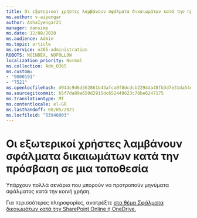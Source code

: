 ```yaml
---
title: Οι εξωτερικοί χρήστες λαμβάνουν σφάλματα δικαιωμάτων κατά την πρόσβαση σε μια τοποθεσία
ms.author: v-aiyengar
author: AshaIyengar21
manager: dansimp
ms.date: 12/08/2020
ms.audience: Admin
ms.topic: article
ms.service: o365-administration
ROBOTS: NOINDEX, NOFOLLOW
localization_priority: Normal
ms.collection: Adm_O365
ms.custom:
- "9000191"
- "7521"
ms.openlocfilehash: d944c9d6d362861b43afca0f8dcdcb2294da48fb3d7e31da54e2f3b2dae18e42
ms.sourcegitcommit: b5f7da89a650d2915dc652449623c78be6247175
ms.translationtype: MT
ms.contentlocale: el-GR
ms.lasthandoff: 08/05/2021
ms.locfileid: "53946003"
---
```

# <a name="external-users-receive-permission-errors-when-accessing-a-site"></a>Οι εξωτερικοί χρήστες λαμβάνουν σφάλματα δικαιωμάτων κατά την πρόσβαση σε μια τοποθεσία

Υπάρχουν πολλά σενάρια που μπορούν να προτροπούν μηνύματα σφάλματος κατά την κοινή χρήση. 

Για περισσότερες πληροφορίες, ανατρέξτε [στο θέμα Σφάλματα δικαιωμάτων κατά την SharePoint Online ή OneDrive.](https://docs.microsoft.com/sharepoint/troubleshoot/administration/access-denied-or-need-permission-error-sharepoint-online-or-onedrive-for-business)